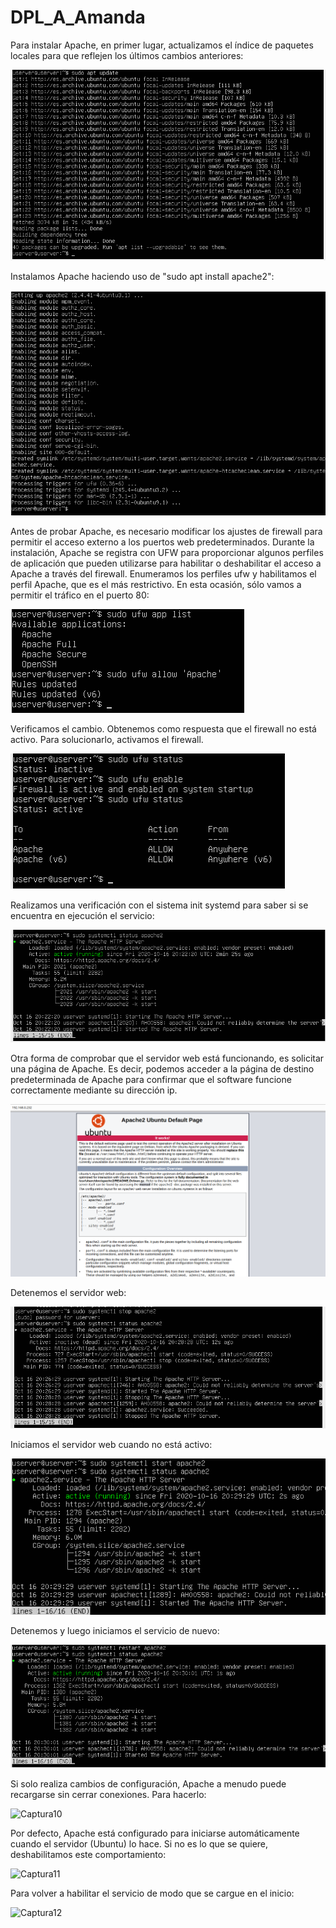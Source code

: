 # DPL_A_Amanda

Para instalar Apache, en primer lugar, actualizamos el índice de paquetes locales para que reflejen los últimos cambios anteriores:

![Captura1](1.png)


Instalamos Apache haciendo uso de "sudo apt install apache2":

![Captura2](2.png)


Antes de probar Apache, es necesario modificar los ajustes de firewall para permitir el acceso externo a los puertos web predeterminados.
Durante la instalación, Apache se registra con UFW para proporcionar algunos perfiles de aplicación que pueden utilizarse para habilitar 
o deshabilitar el acceso a Apache a través del firewall. Enumeramos los perfiles ufw y habilitamos el perfil Apache, que es el más restrictivo.
En esta ocasión, sólo vamos a permitir el tráfico en el puerto 80:

![Captura3](3.png)


Verificamos el cambio. Obtenemos como respuesta que el firewall no está activo. Para solucionarlo, activamos el firewall.

![Captura4](4.png)


Realizamos una verificación con el sistema init systemd para saber si se encuentra en ejecución el servicio:

![Captura5](5.png)


Otra forma de comprobar que el servidor web está funcionando, es solicitar una página de Apache. Es decir, 
podemos acceder a la página de destino predeterminada de Apache para confirmar que el software funcione correctamente mediante su dirección ip.

![Captura6](6.png)


Detenemos el servidor web:

![Captura7](7.png)


Iniciamos el servidor web cuando no está activo:

![Captura8](8.png)


Detenemos y luego iniciamos el servicio de nuevo:

![Captura9](9.png)


Si solo realiza cambios de configuración, Apache a menudo puede recargarse sin cerrar conexiones. Para hacerlo:

![Captura10](10.png)


Por defecto, Apache está configurado para iniciarse automáticamente cuando el servidor (Ubuntu) lo hace. Si no es lo que se quiere, deshabilitamos este
comportamiento:

![Captura11](11.png)


Para volver a habilitar el servicio de modo que se cargue en el inicio:

![Captura12](12.png)








